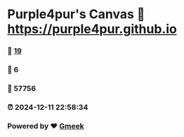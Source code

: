 # Purple4pur's Canvas :link: https://purple4pur.github.io 
### :page_facing_up: [19](https://purple4pur.github.io/tag.html) 
### :speech_balloon: 6 
### :hibiscus: 57756 
### :alarm_clock: 2024-12-11 22:58:34 
### Powered by :heart: [Gmeek](https://github.com/Meekdai/Gmeek)
